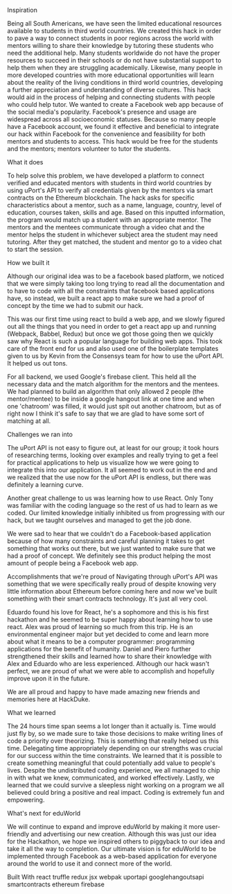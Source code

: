 Inspiration

Being all South Americans, we have seen the limited educational resources available to students in third world countries. We created this hack in order to pave a way to connect students in poor regions across the world with mentors willing to share their knowledge by tutoring these students who need the additional help. Many students worldwide do not have the proper resources to succeed in their schools or do not have substantial support to help them when they are struggling academically. Likewise, many people in more developed countries with more educational opportunities will learn about the reality of the living conditions in third world countries, developing a further appreciation and understanding of diverse cultures. This hack would aid in the process of helping and connecting students with people who could help tutor. We wanted to create a Facebook web app because of the social media's popularity. Facebook's presence and usage are widespread across all socioeconomic statuses. Because so many people have a Facebook account, we found it effective and beneficial to integrate our hack within Facebook for the convenience and feasibility for both mentors and students to access. This hack would be free for the students and the mentors; mentors volunteer to tutor the students.

What it does

To help solve this problem, we have developed a platform to connect verified and educated mentors with students in third world countries by using uPort's API to verify all credentials given by the mentors via smart contracts on the Ethereum blockchain. The hack asks for specific characteristics about a mentor, such as a name, language, country, level of education, courses taken, skills and age. Based on this inputted information, the program would match up a student with an appropriate mentor. The mentors and the mentees communicate through a video chat and the mentor helps the student in whichever subject area the student may need tutoring. After they get matched, the student and mentor go to a video chat to start the session.

How we built it

Although our original idea was to be a facebook based platform, we noticed that we were simply taking too long trying to read all the documentation and to have to code with all the constraints that facebook based applications have, so instead, we built a react app to make sure we had a proof of concept by the time we had to submit our hack.

This was our first time using react to build a web app, and we slowly figured out all the things that you need in order to get a react app up and running (Webpack, Babbel, Redux) but once we got those going then we quickly saw why React is such a popular language for building web apps. This took care of the front end for us and also used one of the boilerplate templates given to us by Kevin from the Consensys team for how to use the uPort API. It helped us out tons.

For all backend, we used Google's firebase client. This held all the necessary data and the match algorithm for the mentors and the mentees. We had planned to build an algorithm that only allowed 2 people (the mentor/mentee) to be inside a google hangout link at one time and when one 'chatroom' was filled, it would just spit out another chatroom, but as of right now I think it's safe to say that we are glad to have some sort of matching at all.


Challenges we ran into

The uPort API is not easy to figure out, at least for our group; it took hours of researching terms, looking over examples and really trying to get a feel for practical applications to help us visualize how we were going to integrate this into our application. It all seemed to work out in the end and we realized that the use now for the uPort API is endless, but there was definitely a learning curve.

Another great challenge to us was learning how to use React. Only Tony was familiar with the coding language so the rest of us had to learn as we coded. Our limited knowledge initially inhibited us from progressing with our hack, but we taught ourselves and managed to get the job done.

We were sad to hear that we couldn't do a Facebook-based application because of how many constraints and careful planning it takes to get something that works out there, but we just wanted to make sure that we had a proof of concept. We definitely see this product helping the most amount of people being a Facebook web app.

Accomplishments that we're proud of
Navigating through uPort's API was something that we were specifically really proud of despite knowing very little information about Ethereum before coming here and now we've built something with their smart contracts technology. It's just all very cool.

Eduardo found his love for React, he's a sophomore and this is his first hackathon and he seemed to be super happy about learning how to use react. Alex was proud of learning so much from this trip. He is an environmental engineer major but yet decided to come and learn more about what it means to be a computer programmer: programming applications for the benefit of humanity. Daniel and Piero further strengthened their skills and learned how to share their knowledge with Alex and Eduardo who are less experienced. Although our hack wasn't perfect, we are proud of what we were able to accomplish and hopefully improve upon it in the future.

We are all proud and happy to have made amazing new friends and memories here at HackDuke.

What we learned

The 24 hours time span seems a lot longer than it actually is. Time would just fly by, so we made sure to take those decisions to make writing lines of code a priority over theorizing. This is something that really helped us this time. Delegating time appropriately depending on our strengths was crucial for our success within the time constraints. We learned that it is possible to create something meaningful that could potentially add value to people's lives. Despite the undistributed coding experience, we all managed to chip in with what we knew, communicated, and worked effectively. Lastly, we learned that we could survive a sleepless night working on a program we all believed could bring a positive and real impact. Coding is extremely fun and empowering.

What's next for eduWorld

We will continue to expand and improve eduWorld by making it more user-friendly and advertising our new creation. Although this was just our idea for the Hackathon, we hope we inspired others to piggyback to our idea and take it all the way to completion. Our ultimate vision is for eduWorld to be implemented through Facebook as a web-based application for everyone around the world to use it and connect more of the world.

Built With
react
truffle
redux
jsx
webpak
uportapi
googlehangoutsapi
smartcontracts
ethereum
firebase
